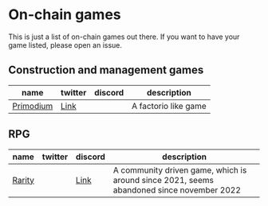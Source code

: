 # On-chain games
This is just a list of on-chain games out there. If you want to have your game listed, please open an issue.

## Construction and management games

|name|twitter|discord|description|
|---|---|---|---|
|[Primodium](https://primodium.com)|[Link](https://twitter.com/primodiumgame)||A factorio like game|

## RPG

|name|twitter|discord|description|
|---|---|---|---|
|[Rarity](https://rarityextended.com/)||[Link](https://discord.gg/8t6hPtjTtZ)|A community driven game, which is around since 2021, seems abandoned since november 2022|
